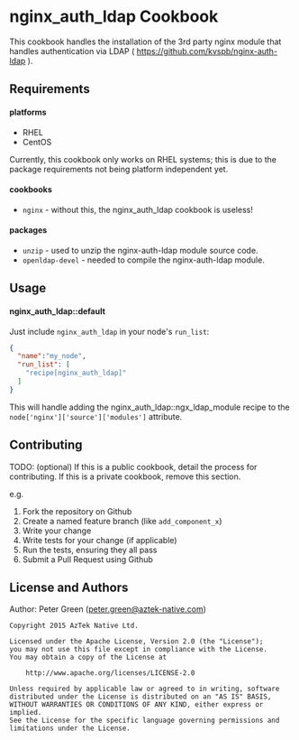 nginx_auth_ldap Cookbook
========================
This cookbook handles the installation of the 3rd party nginx module that handles
authentication via LDAP ( https://github.com/kvspb/nginx-auth-ldap ).

Requirements
------------
#### platforms
- RHEL
- CentOS

Currently, this cookbook only works on RHEL systems; this is due to the package requirements
not being platform independent yet.

#### cookbooks
- `nginx` - without this, the nginx_auth_ldap cookbook is useless!

#### packages
- `unzip` - used to unzip the nginx-auth-ldap module source code.
- `openldap-devel` - needed to compile the nginx-auth-ldap module.

Usage
-----
#### nginx_auth_ldap::default

Just include `nginx_auth_ldap` in your node's `run_list`:

```json
{
  "name":"my_node",
  "run_list": [
    "recipe[nginx_auth_ldap]"
  ]
}
```

This will handle adding the nginx_auth_ldap::ngx_ldap_module recipe to the
`node['nginx']['source']['modules']` attribute.


Contributing
------------
TODO: (optional) If this is a public cookbook, detail the process for contributing. If this is a private cookbook, remove this section.

e.g.
1. Fork the repository on Github
2. Create a named feature branch (like `add_component_x`)
3. Write your change
4. Write tests for your change (if applicable)
5. Run the tests, ensuring they all pass
6. Submit a Pull Request using Github

License and Authors
-------------------
Author: Peter Green (peter.green@aztek-native.com)

```
Copyright 2015 AzTek Native Ltd.

Licensed under the Apache License, Version 2.0 (the "License");
you may not use this file except in compliance with the License.
You may obtain a copy of the License at

    http://www.apache.org/licenses/LICENSE-2.0

Unless required by applicable law or agreed to in writing, software
distributed under the License is distributed on an "AS IS" BASIS,
WITHOUT WARRANTIES OR CONDITIONS OF ANY KIND, either express or implied.
See the License for the specific language governing permissions and
limitations under the License.
```
